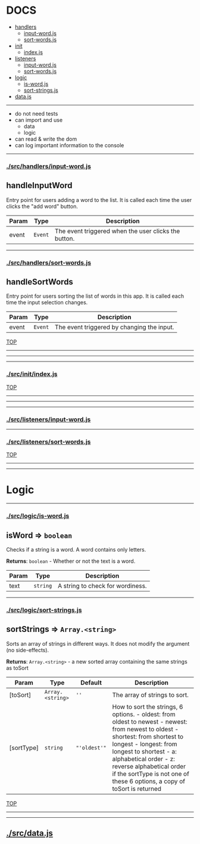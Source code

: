 <!-- BEGIN TITLE -->

# DOCS

<!-- END TITLE -->

<!-- BEGIN TOC -->

- [handlers](#handlers)
  - [input-word.js](#srchandlersinput-wordjs)
  - [sort-words.js](#srchandlerssort-wordsjs)
- [init](#init)
  - [index.js](#srcinitindexjs)
- [listeners](#listeners)
  - [input-word.js](#srclistenersinput-wordjs)
  - [sort-words.js](#srclistenerssort-wordsjs)
- [logic](#logic)
  - [is-word.js](#srclogicis-wordjs)
  - [sort-strings.js](#srclogicsort-stringsjs)
- [data.js](#srcdatajs)

<!-- END TOC -->

<!-- BEGIN DOCS -->

---

- do not need tests
- can import and use
  - data
  - logic
- can read & write the dom
- can log important information to the console

---

### [./src/handlers/input-word.js](./src/handlers/input-word.js?study)

<a name="handleInputWord"></a>

## handleInputWord

Entry point for users adding a word to the list.
It is called each time the user clicks the "add word" button.

| Param | Type               | Description                                          |
| ----- | ------------------ | ---------------------------------------------------- |
| event | <code>Event</code> | The event triggered when the user clicks the button. |

---

### [./src/handlers/sort-words.js](./src/handlers/sort-words.js?study)

<a name="handleSortWords"></a>

## handleSortWords

Entry point for users sorting the list of words in this app.
It is called each time the input selection changes.

| Param | Type               | Description                                |
| ----- | ------------------ | ------------------------------------------ |
| event | <code>Event</code> | The event triggered by changing the input. |

[TOP](#DOCS)

---

---

---

### [./src/init/index.js](./src/init/index.js?study)

[TOP](#DOCS)

---

---

---

### [./src/listeners/input-word.js](./src/listeners/input-word.js?study)

---

### [./src/listeners/sort-words.js](./src/listeners/sort-words.js?study)

[TOP](#DOCS)

---

---

# Logic

---

### [./src/logic/is-word.js](./src/logic/is-word.js?study)

<a name="isWord"></a>

## isWord ⇒ <code>boolean</code>

Checks if a string is a word. A word contains only letters.

**Returns**: <code>boolean</code> - Whether or not the text is a word.

| Param | Type                | Description                      |
| ----- | ------------------- | -------------------------------- |
| text  | <code>string</code> | A string to check for wordiness. |

---

### [./src/logic/sort-strings.js](./src/logic/sort-strings.js?study)

<a name="sortStrings"></a>

## sortStrings ⇒ <code>Array.&lt;string&gt;</code>

Sorts an array of strings in different ways.
It does not modify the argument (no side-effects).

**Returns**: <code>Array.&lt;string&gt;</code> - a new sorted array containing the same strings as toSort

| Param      | Type                              | Default                                     | Description                                                                                                                                                                                                                                                                                                      |
| ---------- | --------------------------------- | ------------------------------------------- | ---------------------------------------------------------------------------------------------------------------------------------------------------------------------------------------------------------------------------------------------------------------------------------------------------------------- |
| [toSort]   | <code>Array.&lt;string&gt;</code> | <code>&#x27;&#x27;</code>                   | The array of strings to sort.                                                                                                                                                                                                                                                                                    |
| [sortType] | <code>string</code>               | <code>&quot;&#x27;oldest&#x27;&quot;</code> | How to sort the strings, 6 options. - oldest: from oldest to newest - newest: from newest to oldest - shortest: from shortest to longest - longest: from longest to shortest - a: alphabetical order - z: reverse alphabetical order if the sortType is not one of these 6 options, a copy of toSort is returned |

[TOP](#DOCS)

---

---

## [./src/data.js](./src/data.js?study)

<!-- END DOCS -->
